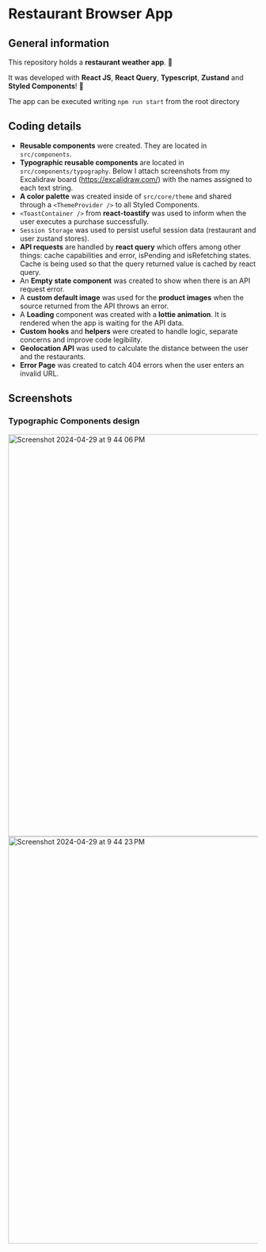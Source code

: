 # Restaurant Browser App

## General information

This repository holds a **restaurant weather app**. 🍔

It was developed with **React JS**, **React Query**, **Typescript**, **Zustand** and **Styled Components**! 🚀

The app can be executed writing `npm run start` from the root directory

## Coding details

- **Reusable components** were created. They are located in `src/components`.
- **Typographic reusable components** are located in `src/components/typography`. Below I attach screenshots from my Excalidraw board (https://excalidraw.com/) with the names assigned to each text string.
- **A color palette** was created inside of `src/core/theme` and shared through a `<ThemeProvider />` to all Styled Components.
- `<ToastContainer />` from **react-toastify** was used to inform when the user executes a purchase successfully.
- `Session Storage` was used to persist useful session data (restaurant and user zustand stores).
- **API requests** are handled by **react query** which offers among other things: cache capabilities and error, isPending and isRefetching states. Cache is being used so that the query returned value is cached by react query.
- An **Empty state component** was created to show when there is an API request error.
- A **custom default image** was used for the **product images** when the source returned from the API throws an error.
- A **Loading** component was created with a **lottie animation**. It is rendered when the app is waiting for the API data.
- **Custom hooks** and **helpers** were created to handle logic, separate concerns and improve code legibility.
- **Geolocation API** was used to calculate the distance between the user and the restaurants.
- **Error Page** was created to catch 404 errors when the user enters an invalid URL.

## Screenshots

### Typographic Components design

<img width="810" alt="Screenshot 2024-04-29 at 9 44 06 PM" src="https://github.com/fvalles/restaurant-browser/assets/50526650/17c6c7eb-96e8-4499-9304-8ff6a9b6f264">
<img width="820" alt="Screenshot 2024-04-29 at 9 44 23 PM" src="https://github.com/fvalles/restaurant-browser/assets/50526650/52ec7899-6d31-4035-a68d-bb392b95d4f5">

